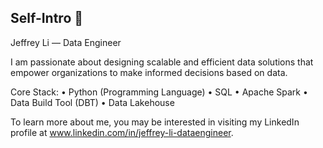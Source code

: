 ## Self-Intro 👋

<!--
**Agiwar/Agiwar** is a ✨ _special_ ✨ repository because its `README.md` (this file) appears on your GitHub profile.

Here are some ideas to get you started:

- 🔭 I’m currently working on ...
- 🌱 I’m currently learning ...
- 👯 I’m looking to collaborate on ...
- 🤔 I’m looking for help with ...
- 💬 Ask me about ...
- 📫 How to reach me: ...
- 😄 Pronouns: ...
- ⚡ Fun fact: ...
-->

Jeffrey Li — Data Engineer

I am passionate about designing scalable and efficient data solutions that empower organizations to make informed decisions based on data.

Core Stack:
• Python (Programming Language)
• SQL
• Apache Spark
• Data Build Tool (DBT)
• Data Lakehouse

To learn more about me, you may be interested in visiting my LinkedIn profile at www.linkedin.com/in/jeffrey-li-dataengineer.
